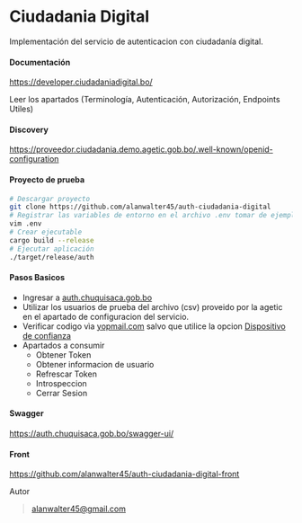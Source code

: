 # Ciudadania Digital

Implementación del servicio de autenticacion con ciudadanía digital.

#### Documentación

https://developer.ciudadaniadigital.bo/

Leer los apartados (Terminología, Autenticación, Autorización, Endpoints Utiles)

#### Discovery

https://proveedor.ciudadania.demo.agetic.gob.bo/.well-known/openid-configuration

#### Proyecto de prueba

```sh
# Descargar proyecto
git clone https://github.com/alanwalter45/auth-ciudadania-digital
# Registrar las variables de entorno en el archivo .env tomar de ejemplo el archivo .env.example
vim .env
# Crear ejecutable
cargo build --release
# Ejecutar aplicación
./target/release/auth
```

#### Pasos Basicos

-   Ingresar a [auth.chuquisaca.gob.bo](https://auth.chuquisaca.gob.bo)
-   Utilizar los usuarios de prueba del archivo (csv) proveido por la agetic en el apartado de configuracion del servicio.
-   Verificar codigo vìa [yopmail.com](https://yopmail.com/en/wm) salvo que utilice la opcion <u>Dispositivo de confianza</u>
-   Apartados a consumir
    -   Obtener Token
    -   Obtener informacion de usuario
    -   Refrescar Token
    -   Introspeccion
    -   Cerrar Sesion

#### Swagger

https://auth.chuquisaca.gob.bo/swagger-ui/

#### Front

https://github.com/alanwalter45/auth-ciudadania-digital-front

Autor

> alanwalter45@gmail.com
